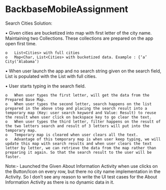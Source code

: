 # BackbaseMobileAssignment

Search Cities Solution:

•	Given cities are bucketized into map with first letter of the city name. Maintaining two Collections. These collections are prepared on the app open first time.

	o	List<Cities> with full cities 
	o	Map<Char, List<Cities> with bucketized data. Example : {‘a’  City(‘Alabama’)
	
•	When user launch the app and no search string given on the search field, List is populated with the List<Cities> with full cities.
	
•	User starts typing in the search field.

	o	When user types the first letter, will get the data from the Prepared Base Map.
	o	When user types the second letter, search happens on the list prepared in the above step and placing the search result into a temporary map (Key: user search keyword and Value: Result) to reuse the result when user click on backspace key to go clear the text.
	o	When user types the third letter, filter happens on the result of the two letters search and result of 3 letters will put into the temporary map.
	o	Temporary map is cleared when user clears all the text.
	o	Advantage of this temporary map is when user keep typing, we will update this map with search results and when user clears the text letter by letter, we can retrieve the data from the map rather than preparing it again. So that the search result to the user will be faster. 

Note:- Launched the Given About Information Activity when use clicks on the Button/Icon on every row, but there no city name implementation in the Activity. So I don’t see any reason to write the UI test cases for the About Information Activity as there is no dynamic data in it.

